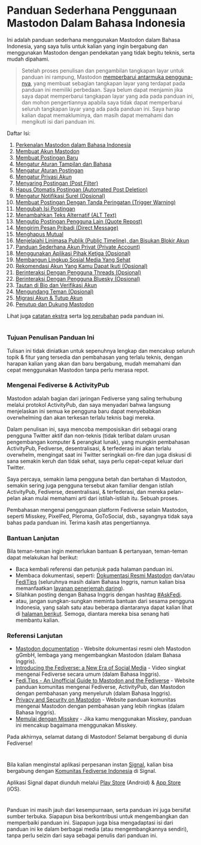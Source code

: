 # Panduan Sederhana Penggunaan Mastodon Dalam Bahasa Indonesia

Ini adalah panduan sederhana menggunakan Mastodon dalam Bahasa Indonesia, yang saya tulis untuk kalian yang ingin bergabung dan menggunakan Mastodon dengan pendekatan yang tidak begitu teknis, serta mudah dipahami.

> Setelah proses penulisan dan pengambilan tangkapan layar untuk panduan ini rampung, Mastodon [memperbarui antarmuka pengguna-nya](https://mastodon.social/@bandarbaru_1/114675314400411500), yang membuat sebagian tangkapan layar yang terdapat pada panduan ini memiliki perbedaan. Saya belum dapat menjamin jika saya dapat memperbarui tangkapan layar yang ada pada panduan ini, dan mohon pengertiannya apabila saya tidak dapat memperbarui seluruh tangkapan layar yang ada pada panduan ini. Saya harap kalian dapat memakluminya, dan masih dapat memahami dan mengikuti isi dari panduan ini.

Daftar Isi:
1. [Perkenalan Mastodon dalam Bahasa Indonesia](https://github.com/bandarbaru-1/Panduan-Mastodon-Indonesia/blob/main/pages/01%20-%20Perkenalan%20Mastodon%20dalam%20Bahasa%20Indonesia.md)
2. [Membuat Akun Mastodon](https://github.com/bandarbaru-1/Panduan-Mastodon-Indonesia/blob/main/pages/02%20-%20Membuat%20Akun%20Mastodon.md)
3. [Membuat Postingan Baru](https://github.com/bandarbaru-1/Panduan-Mastodon-Indonesia/blob/main/pages/03%20-%20Membuat%20Postingan%20Baru.md)
4. [Mengatur Aturan Tampilan dan Bahasa](https://github.com/bandarbaru-1/Panduan-Mastodon-Indonesia/blob/main/pages/04%20-%20Mengatur%20Aturan%20Tampilan%20dan%20Bahasa.md)
5. [Mengatur Aturan Postingan](https://github.com/bandarbaru-1/Panduan-Mastodon-Indonesia/blob/main/pages/05%20-%20Mengatur%20Aturan%20Postingan.md)
6. [Mengatur Privasi Akun](https://github.com/bandarbaru-1/Panduan-Mastodon-Indonesia/blob/main/pages/06%20-%20Mengatur%20Privasi%20Akun.md)
7. [Menyaring Postingan (Post Filter)](https://github.com/bandarbaru-1/Panduan-Mastodon-Indonesia/blob/main/pages/07%20-%20Menyaring%20Postingan.md)
8. [Hapus Otomatis Postingan (Automated Post Deletion)](https://github.com/bandarbaru-1/Panduan-Mastodon-Indonesia/blob/main/pages/08%20-%20Hapus%20Kiriman%20Otomatis.md)
9. [Mengatur Notifikasi Surel (Opsional)](https://github.com/bandarbaru-1/Panduan-Mastodon-Indonesia/blob/main/pages/09%20-%20Mengatur%20Notifikasi%20Surel.md)
10. [Membuat Postingan Dengan Tanda Peringatan (Trigger Warning)](https://github.com/bandarbaru-1/Panduan-Mastodon-Indonesia/blob/main/pages/10%20-%20Membuat%20Postingan%20Dengan%20Tanda%20Peringatan.md)
11. [Mengubah Isi Postingan](https://github.com/bandarbaru-1/Panduan-Mastodon-Indonesia/blob/main/pages/11%20-%20Mengubah%20Isi%20Postingan.md)
12. [Menambahkan Teks Alternatif (ALT Text)](https://github.com/bandarbaru-1/Panduan-Mastodon-Indonesia/blob/main/pages/12%20-%20Menambahkan%20Teks%20Alternatif.md)
13. [Mengutip Postingan Pengguna Lain (Quote Repost)](https://github.com/bandarbaru-1/Panduan-Mastodon-Indonesia/blob/main/pages/13%20-%20Mengutip%20Postingan%20Pengguna%20Lain.md)
14. [Mengirim Pesan Pribadi (Direct Message)](https://github.com/bandarbaru-1/Panduan-Mastodon-Indonesia/blob/main/pages/14%20-%20Mengirim%20Pesan%20Pribadi.md)
15. [Menghapus Mutual](https://github.com/bandarbaru-1/Panduan-Mastodon-Indonesia/blob/main/pages/15%20-%20Menghapus%20Mutual.md)
16. [Menjelajahi Linimasa Publik (Public Timeline), dan Bisukan Blokir Akun](https://github.com/bandarbaru-1/Panduan-Mastodon-Indonesia/blob/main/pages/16%20-%20Menjelajahi%20Linimasa%20Publik%20dan%20Bisukan%20Blokir%20Akun.md)
17. [Panduan Sederhana Akun Privat (Private Account)](https://github.com/bandarbaru-1/Panduan-Mastodon-Indonesia/blob/main/pages/17%20-%20Panduan%20Sederhana%20Akun%20Privat.md)
18. [Menggunakan Aplikasi Pihak Ketiga (Opsional)](https://github.com/bandarbaru-1/Panduan-Mastodon-Indonesia/blob/main/pages/18%20-%20Menggunakan%20Aplikasi%20Pihak%20Ketiga.md)
19. [Membangun Lingkup Sosial Media Yang Sehat](https://github.com/bandarbaru-1/Panduan-Mastodon-Indonesia/blob/main/pages/19%20-%20Membangun%20Lingkup%20Sosial%20Media%20Yang%20Sehat.md)
20. [Rekomendasi Akun Yang Kamu Dapat Ikuti (Opsional)](https://github.com/bandarbaru-1/Panduan-Mastodon-Indonesia/blob/main/pages/20%20-%20Rekomendasi%20Akun%20Yang%20Dapat%20Diikuti.md)
21. [Berinteraksi Dengan Pengguna Threads (Opsional)](https://github.com/bandarbaru-1/Panduan-Mastodon-Indonesia/blob/main/pages/21%20-%20Berinteraksi%20Dengan%20Pengguna%20Threads.md)
22. [Berinteraksi Dengan Pengguna Bluesky (Opsional)](https://github.com/bandarbaru-1/Panduan-Mastodon-Indonesia/blob/main/pages/22%20-%20Berinteraksi%20Dengan%20Pengguna%20Bluesky.md)
23. [Tautan di Bio dan Verifikasi Akun](https://github.com/bandarbaru-1/Panduan-Mastodon-Indonesia/blob/main/pages/23%20-%20Tautan%20di%20Bio%20dan%20Verifikasi%20Akun.md)
24. [Mengundang Teman (Opsional)](https://github.com/bandarbaru-1/Panduan-Mastodon-Indonesia/blob/main/pages/24%20-%20Mengundang%20Teman.md)
25. [Migrasi Akun & Tutup Akun](https://github.com/bandarbaru-1/Panduan-Mastodon-Indonesia/blob/main/pages/25%20-%20Migrasi%20Akun%20dan%20Tutup%20Akun.md)
26. [Penutup dan Dukung Mastodon](https://github.com/bandarbaru-1/Panduan-Mastodon-Indonesia/blob/main/pages/26%20-%20Penutup%20dan%20Dukung%20Mastodon.md)

Lihat juga [catatan ekstra](https://github.com/bandarbaru-1/Panduan-Mastodon-Indonesia/blob/main/EXTRA.md) serta [log perubahan](https://github.com/bandarbaru-1/Panduan-Mastodon-Indonesia/blob/main/CHANGELOG.md) pada panduan ini.

#

### Tujuan Penulisan Panduan Ini

Tulisan ini tidak diniatkan untuk sepenuhnya lengkap dan mencakup seluruh topik & fitur yang tersedia dan pembahasan yang terlalu teknis, dengan harapan kalian yang akan dan baru bergabung, mudah memahami dan cepat menggunakan Mastodon tanpa perlu merasa repot.

### Mengenai Fediverse & ActivityPub

Mastodon adalah bagian dari jaringan Fediverse yang saling terhubung melalui protokol ActivityPub, dan saya menyadari bahwa langsung menjelaskan ini semua ke pengguna baru dapat menyebabkan overwhelming dan akan terkesan terlalu teknis bagi mereka.

Dalam penulisan ini, saya mencoba memposisikan diri sebagai orang pengguna Twitter aktif dan non-teknis (tidak terlibat dalam urusan pengembangan komputer & perangkat lunak), yang mungkin pembahasan ActivityPub, Fediverse, desentralisasi, & terfederasi ini akan terlalu overwhelm, mengingat saat ini Twitter seringkali on-fire dan juga diskusi di sana semakin keruh dan tidak sehat, saya perlu cepat-cepat keluar dari Twitter.

Saya percaya, semakin lama pengguna betah dan bertahan di Mastodon, semakin sering juga pengguna tersebut akan familiar dengan istilah ActivityPub, Fediverse, desentralisasi, & terfederasi, dan mereka pelan-pelan akan mulai memahami arti dari istilah-istilah itu. Sebuah proses.

Pembahasan mengenai penggunaan platform Fediverse selain Mastodon, seperti Misskey, PixelFed, Pleroma, GoToSocial, dsb., sayangnya tidak saya bahas pada panduan ini. Terima kasih atas pengertiannya.

### Bantuan Lanjutan

Bila teman-teman ingin memerlukan bantuan & pertanyaan, teman-teman dapat melakukan hal berikut:
- Baca kembali referensi dan petunjuk pada halaman panduan ini.
- Membaca dokumentasi, seperti: [Dokumentasi Resmi Mastodon](https://docs.joinmastodon.org/) dan/atau [FediTips](https://fedi.tips/) (seluruhnya masih dalam Bahasa Inggris, namun kalian bisa memanfaatkan [layanan penerjemah daring](https://translate.google.com/)).
- Silahkan posting dengan Bahasa Inggris dengan hashtag [#AskFedi](https://mastodon.social/tags/askfedi).
- atau, jangan sungkan-sungkan meminta bantuan dari sesama pengguna Indonesia, yang salah satu atau beberapa diantaranya dapat kalian lihat di [halaman berikut](https://github.com/bandarbaru-1/Panduan-Mastodon-Indonesia/blob/main/pages/20%20-%20Rekomendasi%20Akun%20Yang%20Dapat%20Diikuti.md). Semoga, diantara mereka bisa senang hati membantu kalian.


### Referensi Lanjutan
- [Mastodon documentation](https://docs.joinmastodon.org/) - Website dokumentasi resmi oleh Mastodon gGmbH, lembaga yang mengembangkan Mastodon (dalam Bahasa Inggris).
- [Introducing the Fediverse: a New Era of Social Media](https://vimeo.com/1091422023/38d0c45f69) - Video singkat mengenai Fediverse secara umum (dalam Bahasa Inggris).
- [Fedi.Tips - An Unofficial Guide to Mastodon and the Fediverse](https://fedi.tips/) - Website panduan komunitas mengenai Fediverse, ActivityPub, dan Mastodon dengan pembahasan yang menyeluruh (dalam Bahasa Inggris).
- [Privacy and Security on Mastodon](https://www.privacyguides.org/articles/2025/07/15/mastodon-privacy-and-security/) - Website panduan komunitas mengenai Mastodon dengan pembahasan yang lebih ringkas (dalam Bahasa Inggris).
- [Memulai dengan Misskey](https://misskey-hub.net/id/docs/for-users/onboarding/) - Jika kamu menggunakan Misskey, panduan ini mencakup bagaimana menggunakan Misskey.

Pada akhirnya, selamat datang di Mastodon! Selamat bergabung di dunia Fediverse!
#

Bila kalian menginstal aplikasi perpesanan instan [Signal](https://signal.org/), kalian bisa bergabung dengan [Komunitas Fediverse Indonesia](https://signal.group/#CjQKINjXT-uuZV44qCUOdilmkp980Bne2nP0MtcmukwFcYCEEhCF1C1gTHI4fJizrghJ1kJY) di Signal.


Aplikasi Signal dapat diunduh melalui [Play Store](https://play.google.com/store/apps/details?id=org.thoughtcrime.securesms) (Android)  & [App Store](https://apps.apple.com/us/app/signal-private-messenger/id874139669) (iOS).
#

Panduan ini masih jauh dari kesempurnaan, serta panduan ini juga bersifat sumber terbuka. Siapapun bisa berkontribusi untuk mengembangkan dan memperbaiki panduan ini. Siapapun juga bisa mengadaptasi isi dari panduan ini ke dalam berbagai media (atau mengembangkannya sendiri), tanpa perlu seizin dari saya sebagai penulis dari panduan ini.
#







